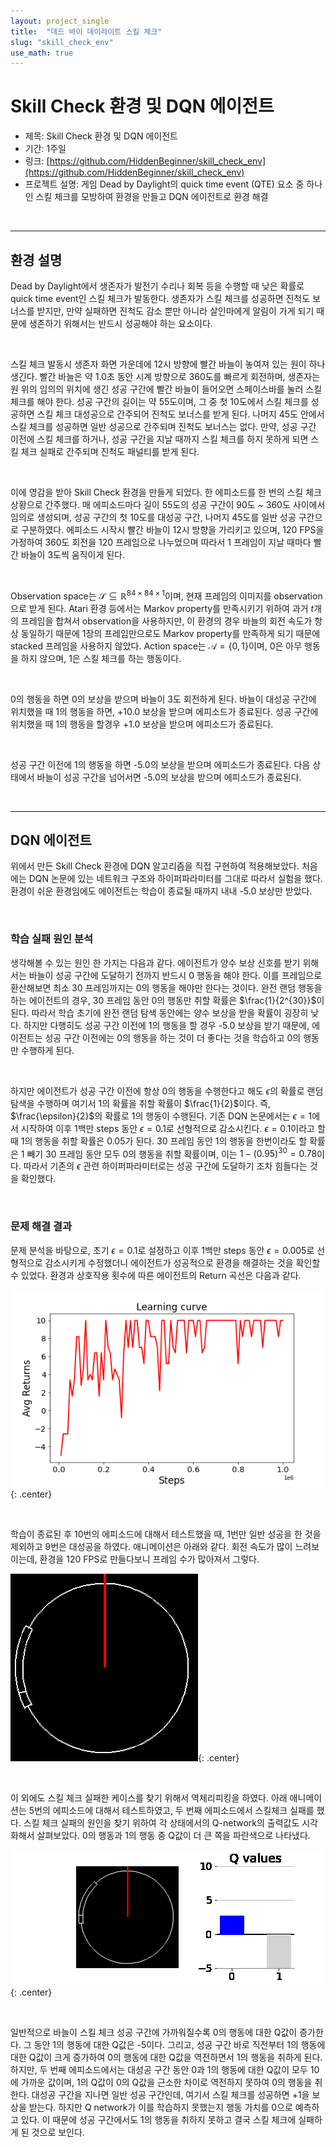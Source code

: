 ```yaml
---
layout: project_single
title:  "데드 바이 데이라이트 스킬 체크"
slug: "skill_check_env"
use_math: true
---
```


# Skill Check 환경 및 DQN 에이전트

- 제목: Skill Check 환경 및 DQN 에이전트
- 기간: 1주일
- 링크: [https://github.com/HiddenBeginner/skill_check_env](https://github.com/HiddenBeginner/skill_check_env)
- 프로젝트 설명: 게임 Dead by Daylight의 quick time event (QTE) 요소 중 하나인 스킬 체크를 모방하여 환경을 만들고 DQN 에이전트로 환경 해결

<br>

---

## 환경 설명

Dead by Daylight에서 생존자가 발전기 수리나 회복 등을 수행할 때 낮은 확률로 quick time event인 스킬 체크가 발동한다.
생존자가 스킬 체크를 성공하면 진척도 보너스를 받지만, 만약 실패하면 진척도 감소 뿐만 아니라 살인마에게 알림이 가게 되기 때문에 생존하기 위해서는 반드시 성공해야 하는 요소이다.

<br>

스킬 체크 발동시 생존자 화면 가운데에 12시 방향에 빨간 바늘이 놓여져 있는 원이 하나 생긴다. 
빨간 바늘은 약 1.0초 동안 시계 방향으로 360도를 빠르게 회전하며, 생존자는 원 위의 임의의 위치에 생긴 성공 구간에 빨간 바늘이 들어오면 스페이스바를 눌러 스킬 체크를 해야 한다.
성공 구간의 길이는 약 55도이며, 그 중 첫 10도에서 스킬 체크를 성공하면 스킬 체크 대성공으로 간주되어 진척도 보너스를 받게 된다. 
나머지 45도 안에서 스킬 체크를 성공하면 일반 성공으로 간주되며 진척도 보너스는 없다. 
만약, 성공 구간 이전에 스킬 체크를 하거나, 성공 구간을 지날 때까지 스킬 체크를 하지 못하게 되면 스킬 체크 실패로 간주되며 진척도 패널티를 받게 된다.

<br>

이에 영감을 받아 Skill Check 환경을 만들게 되었다. 한 에피소드를 한 번의 스킬 체크 상황으로 간주했다. 매 에피소드마다 길이 55도의 성공 구간이 90도 ~ 360도 사이에서 임의로 생성되며, 성공 구간의 첫 10도를 대성공 구간, 나머지 45도를 일반 성공 구간으로 구분하였다. 에피소드 시작시 빨간 바늘이 12시 방향을 가리키고 있으며, 120 FPS을 가정하여 360도 회전을 120 프레임으로 나누었으며 따라서 1 프레임이 지날 때마다 빨간 바늘이 3도씩 움직이게 된다. 

<br>

Observation space는 $\mathcal{S} \subseteq \mathbb{R}^{84 \times 84 \times 1}$이며, 현재 프레임의 이미지를 observation으로 받게 된다. 
Atari 환경 등에서는 Markov property를 만족시키기 위하여 과거 $t$개의 프레임을 합쳐서 observation을 사용하지만, 
이 환경의 경우 바늘의 회전 속도가 항상 동일하기 때문에 1장의 프레임만으로도 Markov property를 만족하게 되기 때문에 stacked 프레임을 사용하지 않았다.
Action space는 $\mathcal{A}= \{ 0, 1\}$이며, 0은 아무 행동을 하지 않으며, 1은 스킬 체크를 하는 행동이다. 

<br>

0의 행동을 하면 0의 보상을 받으며 바늘이 3도 회전하게 된다.
바늘이 대성공 구간에 위치했을 때 1의 행동을 하면, +10.0 보상을 받으며 에피소드가 종료된다. 
성공 구간에 위치했을 때 1의 행동을 할경우 +1.0 보상을 받으며 에피소드가 종료된다.

<br>

성공 구간 이전에 1의 행동을 하면 -5.0의 보상을 받으며 에피소드가 종료된다. 
다음 상태에서 바늘이 성공 구간을 넘어서면 -5.0의 보상을 받으며 에피소드가 종료된다.

<br>

---

## DQN 에이전트

위에서 만든 Skill Check 환경에 DQN 알고리즘을 직접 구현하여 적용해보았다. 
처음에는 DQN 논문에 있는 네트워크 구조와 하이퍼파라미터를 그대로 따라서 실험을 했다. 
환경이 쉬운 환경임에도 에이전트는 학습이 종료될 때까지 내내 -5.0 보상만 받았다.

<br>

### 학습 실패 원인 분석

생각해볼 수 있는 원인 한 가지는 다음과 같다. 
에이전트가 양수 보상 신호를 받기 위해서는 바늘이 성공 구간에 도달하기 전까지 반드시 0 행동을 해야 한다. 
이를 프레임으로 환산해보면 최소 30 프레임까지는 0의 행동을 해야만 한다는 것이다. 
완전 랜덤 행동을 하는 에이전트의 경우, 30 프레임 동안 0의 행동만 취할 확률은 $\frac{1}{2^{30}}$이 된다. 
따라서 학습 초기에 완전 랜덤 탐색 동안에는 양수 보상을 받을 확률이 굉장히 낮다.
하지만 다행히도 성공 구간 이전에 1의 행동을 할 경우 -5.0 보상을 받기 때문에, 
에이전트는 성공 구간 이전에는 0의 행동을 하는 것이 더 좋다는 것을 학습하고 0의 행동만 수행하게 된다.

<br>

하지만 에이전트가 성공 구간 이전에 항상 0의 행동을 수행한다고 해도 $\epsilon$의 확률로 랜덤 탐색을 수행하며 여기서 1의 확률을 취할 확률이 $\frac{1}{2}$이다.
즉, $\frac{\epsilon}{2}$의 확률로 1의 행동이 수행된다. 
기존 DQN 논문에서는 $\epsilon=1$에서 시작하여 이후 1백만 steps 동안 $\epsilon=0.1$로 선형적으로 감소시킨다.
$\epsilon=0.1$이라고 할 때 1의 행동을 취할 확률은 $0.05$가 된다. 
30 프레임 동안 1의 행동을 한번이라도 할 확률은 1 빼기 30 프레임 동안 모두 0의 행동을 취할 확률이며, 이는 $1 - (0.95)^{30}=0.78$이다.
따라서 기존의 $\epsilon$ 관련 하이퍼파라미터로는 성공 구간에 도달하기 조차 힘들다는 것을 확인했다.

<br>

### 문제 해결 결과

문제 분석을 바탕으로, 초기 $\epsilon=0.1$로 설정하고 이후 1백만 steps 동안 $\epsilon=0.005$로 선형적으로 감소시키게 수정했더니 에이전트가 성공적으로 환경을 해결하는 것을 확인할 수 있었다. 환경과 상호작용 횟수에 따른 에이전트의 Return 곡선은 다음과 같다.

![learning_curve](https://raw.githubusercontent.com/HiddenBeginner/skill_check_env/master/results/learning_curve.png){: .center}

<br>

학습이 종료된 후 10번의 에피소드에 대해서 테스트했을 때, 1번만 일반 성공을 한 것을 제외하고 9번은 대성공을 하였다. 
애니메이션은 아래와 같다. 회전 속도가 많이 느려보이는데, 환경을 120 FPS로 만들다보니 프레임 수가 많아져서 그렇다.

![animation](https://raw.githubusercontent.com/HiddenBeginner/skill_check_env/master/results/animation.gif){: .center}

<br>

이 외에도 스킬 체크 실패한 케이스를 찾기 위해서 역체리피킹을 하였다. 
아래 애니메이션는 5번의 에피소드에 대해서 테스트하였고, 두 번째 에피소드에서 스킬체크 실패를 했다.
스킬 체크 실패의 원인을 찾기 위하여 각 상태에서의 Q-network의 출력값도 시각화해서 살펴보았다.
0의 행동과 1의 행동 중 Q값이 더 큰 쪽을 파란색으로 나타냈다.

![animation2](https://raw.githubusercontent.com/HiddenBeginner/hiddenbeginner.github.io/master/static/projects/skill_check_env.gif){: .center}

<br>

일반적으로 바늘이 스킬 체크 성공 구간에 가까워질수록 0의 행동에 대한 Q값이 증가한다. 그 동안 1의 행동에 대한 Q값은 -5이다.
그리고, 성공 구간 바로 직전부터 1의 행동에 대한 Q값이 크게 증가하여 0의 행동에 대한 Q값을 역전하면서 1의 행동을 취하게 된다.
하지만, 두 번째 에피소드에서는 대성공 구간 동안 0과 1의 행동에 대한 Q값이 모두 10에 가까운 값이며, 1의 Q값이 0의 Q값을 근소한 차이로 역전하지 못하여 0의 행동을 취한다.
대성공 구간을 지나면 일반 성공 구간인데, 여기서 스킬 체크를 성공하면 +1을 보상을 받는다. 하지만 Q network가 이를 학습하지 못했는지 행동 가치를 0으로 예측하고 있다.
이 때문에 성공 구간에서도 1의 행동을 취하지 못하고 결국 스킬 체크에 실패하게 된 것으로 보인다.

<br>

